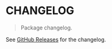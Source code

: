 # CHANGELOG

> Package changelog.

See [GitHub Releases](https://github.com/stdlib-js/stats-base-sstdev/releases) for the changelog.